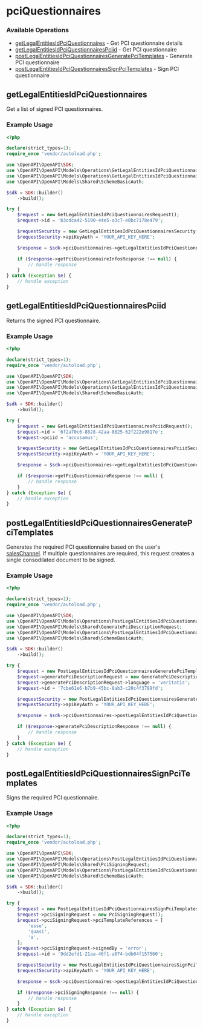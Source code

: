 # pciQuestionnaires

### Available Operations

* [getLegalEntitiesIdPciQuestionnaires](#getlegalentitiesidpciquestionnaires) - Get PCI questionnaire details
* [getLegalEntitiesIdPciQuestionnairesPciid](#getlegalentitiesidpciquestionnairespciid) - Get PCI questionnaire
* [postLegalEntitiesIdPciQuestionnairesGeneratePciTemplates](#postlegalentitiesidpciquestionnairesgeneratepcitemplates) - Generate PCI questionnaire
* [postLegalEntitiesIdPciQuestionnairesSignPciTemplates](#postlegalentitiesidpciquestionnairessignpcitemplates) - Sign PCI questionnaire

## getLegalEntitiesIdPciQuestionnaires

Get a list of signed PCI questionnaires.

### Example Usage

```php
<?php

declare(strict_types=1);
require_once 'vendor/autoload.php';

use \OpenAPI\OpenAPI\SDK;
use \OpenAPI\OpenAPI\Models\Operations\GetLegalEntitiesIdPciQuestionnairesRequest;
use \OpenAPI\OpenAPI\Models\Operations\GetLegalEntitiesIdPciQuestionnairesSecurity;
use \OpenAPI\OpenAPI\Models\Shared\SchemeBasicAuth;

$sdk = SDK::builder()
    ->build();

try {
    $request = new GetLegalEntitiesIdPciQuestionnairesRequest();
    $request->id = 'b3cdca42-5190-44e5-a3c7-e0bc7178e479';

    $requestSecurity = new GetLegalEntitiesIdPciQuestionnairesSecurity();
    $requestSecurity->apiKeyAuth = 'YOUR_API_KEY_HERE';

    $response = $sdk->pciQuestionnaires->getLegalEntitiesIdPciQuestionnaires($request, $requestSecurity);

    if ($response->getPciQuestionnaireInfosResponse !== null) {
        // handle response
    }
} catch (Exception $e) {
    // handle exception
}
```

## getLegalEntitiesIdPciQuestionnairesPciid

Returns the signed PCI questionnaire.

### Example Usage

```php
<?php

declare(strict_types=1);
require_once 'vendor/autoload.php';

use \OpenAPI\OpenAPI\SDK;
use \OpenAPI\OpenAPI\Models\Operations\GetLegalEntitiesIdPciQuestionnairesPciidRequest;
use \OpenAPI\OpenAPI\Models\Operations\GetLegalEntitiesIdPciQuestionnairesPciidSecurity;
use \OpenAPI\OpenAPI\Models\Shared\SchemeBasicAuth;

$sdk = SDK::builder()
    ->build();

try {
    $request = new GetLegalEntitiesIdPciQuestionnairesPciidRequest();
    $request->id = '6f2a70c6-8828-42aa-8825-62f222e9817e';
    $request->pciid = 'accusamus';

    $requestSecurity = new GetLegalEntitiesIdPciQuestionnairesPciidSecurity();
    $requestSecurity->apiKeyAuth = 'YOUR_API_KEY_HERE';

    $response = $sdk->pciQuestionnaires->getLegalEntitiesIdPciQuestionnairesPciid($request, $requestSecurity);

    if ($response->getPciQuestionnaireResponse !== null) {
        // handle response
    }
} catch (Exception $e) {
    // handle exception
}
```

## postLegalEntitiesIdPciQuestionnairesGeneratePciTemplates

Generates the required PCI questionnaire based on the user's [salesChannel](https://docs.adyen.com/api-explorer/#/legalentity/latest/post/businessLines__reqParam_salesChannels). If multiple questionnaires are required, this request creates a single consodilated document to be signed.

### Example Usage

```php
<?php

declare(strict_types=1);
require_once 'vendor/autoload.php';

use \OpenAPI\OpenAPI\SDK;
use \OpenAPI\OpenAPI\Models\Operations\PostLegalEntitiesIdPciQuestionnairesGeneratePciTemplatesRequest;
use \OpenAPI\OpenAPI\Models\Shared\GeneratePciDescriptionRequest;
use \OpenAPI\OpenAPI\Models\Operations\PostLegalEntitiesIdPciQuestionnairesGeneratePciTemplatesSecurity;
use \OpenAPI\OpenAPI\Models\Shared\SchemeBasicAuth;

$sdk = SDK::builder()
    ->build();

try {
    $request = new PostLegalEntitiesIdPciQuestionnairesGeneratePciTemplatesRequest();
    $request->generatePciDescriptionRequest = new GeneratePciDescriptionRequest();
    $request->generatePciDescriptionRequest->language = 'veritatis';
    $request->id = '7cbe61e6-b7b9-45bc-8ab3-c20c4f3789fd';

    $requestSecurity = new PostLegalEntitiesIdPciQuestionnairesGeneratePciTemplatesSecurity();
    $requestSecurity->apiKeyAuth = 'YOUR_API_KEY_HERE';

    $response = $sdk->pciQuestionnaires->postLegalEntitiesIdPciQuestionnairesGeneratePciTemplates($request, $requestSecurity);

    if ($response->generatePciDescriptionResponse !== null) {
        // handle response
    }
} catch (Exception $e) {
    // handle exception
}
```

## postLegalEntitiesIdPciQuestionnairesSignPciTemplates

Signs the required PCI questionnaire.

### Example Usage

```php
<?php

declare(strict_types=1);
require_once 'vendor/autoload.php';

use \OpenAPI\OpenAPI\SDK;
use \OpenAPI\OpenAPI\Models\Operations\PostLegalEntitiesIdPciQuestionnairesSignPciTemplatesRequest;
use \OpenAPI\OpenAPI\Models\Shared\PciSigningRequest;
use \OpenAPI\OpenAPI\Models\Operations\PostLegalEntitiesIdPciQuestionnairesSignPciTemplatesSecurity;
use \OpenAPI\OpenAPI\Models\Shared\SchemeBasicAuth;

$sdk = SDK::builder()
    ->build();

try {
    $request = new PostLegalEntitiesIdPciQuestionnairesSignPciTemplatesRequest();
    $request->pciSigningRequest = new PciSigningRequest();
    $request->pciSigningRequest->pciTemplateReferences = [
        'esse',
        'quasi',
        'a',
    ];
    $request->pciSigningRequest->signedBy = 'error';
    $request->id = '9dd2efd1-21aa-46f1-a674-bdb04f157560';

    $requestSecurity = new PostLegalEntitiesIdPciQuestionnairesSignPciTemplatesSecurity();
    $requestSecurity->apiKeyAuth = 'YOUR_API_KEY_HERE';

    $response = $sdk->pciQuestionnaires->postLegalEntitiesIdPciQuestionnairesSignPciTemplates($request, $requestSecurity);

    if ($response->pciSigningResponse !== null) {
        // handle response
    }
} catch (Exception $e) {
    // handle exception
}
```
